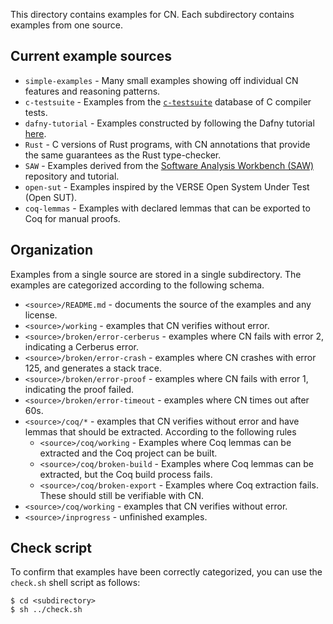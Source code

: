 This directory contains examples for CN. Each subdirectory contains examples from one source. 

## Current example sources

* `simple-examples` - Many small examples showing off individual CN features and
  reasoning patterns.
* `c-testsuite` - Examples from the [`c-testsuite`](https://github.com/c-testsuite/c-testsuite) database of C compiler tests. 
* `dafny-tutorial` - Examples constructed by following the Dafny tutorial
  [here](https://dafny.org/dafny/OnlineTutorial/guide.html).
* `Rust` - C versions of Rust programs, with CN annotations that provide the same guarantees as the Rust type-checker.
* `SAW` - Examples derived from the [Software Analysis Workbench (SAW)](https://saw.galois.com) repository and tutorial. 
* `open-sut` - Examples inspired by the VERSE Open System Under Test (Open SUT).
* `coq-lemmas` - Examples with declared lemmas that can be exported to Coq for manual proofs.

## Organization  

Examples from a single source are stored in a single subdirectory. The examples
are categorized according to the following schema. 

* `<source>/README.md` - documents the source of the examples and any license. 
* `<source>/working` - examples that CN verifies without error. 
* `<source>/broken/error-cerberus` - examples where CN fails with error 2,
  indicating a Cerberus error. 
* `<source>/broken/error-crash` - examples where CN crashes with error 125, and
  generates a stack trace. 
* `<source>/broken/error-proof` - examples where CN fails with error 1,
  indicating the proof failed. 
* `<source>/broken/error-timeout` - examples where CN times out after 60s. 
* `<source>/coq/*` - examples that CN verifies without error and have lemmas that should be extracted. According to the following rules
    * `<source>/coq/working` - Examples where Coq lemmas can be extracted and the Coq project can be built.
    * `<source>/coq/broken-build` - Examples where Coq lemmas can be extracted, but the Coq build process fails.
    * `<source>/coq/broken-export` - Examples where Coq extraction fails. These should still be verifiable with CN.
* `<source>/coq/working` - examples that CN verifies without error. 
* `<source>/inprogress` - unfinished examples. 

## Check script

To confirm that examples have been correctly categorized, you can use the `check.sh` shell script as follows: 
```
$ cd <subdirectory>
$ sh ../check.sh
``` 
